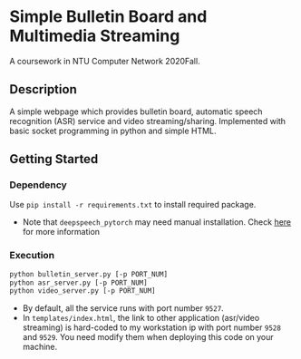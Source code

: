 # Simple Bulletin Board and Multimedia Streaming

A coursework in NTU Computer Network 2020Fall.

## Description
A simple webpage which provides bulletin board, automatic speech recognition (ASR) service and video streaming/sharing.
Implemented with basic socket programming in python and simple HTML.

## Getting Started

### Dependency
Use `pip install -r requirements.txt` to install required package.
- Note that `deepspeech_pytorch` may need manual installation. Check [here](https://github.com/SeanNaren/deepspeech.pytorch) for more information

### Execution
```bash
python bulletin_server.py [-p PORT_NUM]
python asr_server.py [-p PORT_NUM]
python video_server.py [-p PORT_NUM]
```

- By default, all the service runs with port number `9527`.
- In `templates/index.html`, the link to other application (asr/video streaming) is hard-coded to my workstation ip with port number `9528` and `9529`. You need modify them when deploying this code on your machine.
